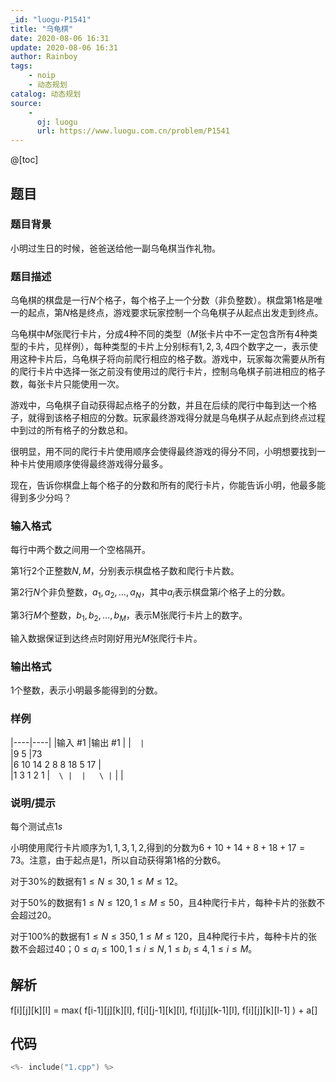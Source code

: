 ```yaml
---
_id: "luogu-P1541"
title: "乌龟棋"
date: 2020-08-06 16:31
update: 2020-08-06 16:31
author: Rainboy
tags:
    - noip
    - 动态规划
catalog: 动态规划
source: 
    - 
      oj: luogu
      url: https://www.luogu.com.cn/problem/P1541
---
```


@[toc]

## 题目

### 题目背景 
小明过生日的时候，爸爸送给他一副乌龟棋当作礼物。




### 题目描述

乌龟棋的棋盘是一行$N$个格子，每个格子上一个分数（非负整数）。棋盘第1格是唯一的起点，第$N$格是终点，游戏要求玩家控制一个乌龟棋子从起点出发走到终点。


乌龟棋中$M$张爬行卡片，分成4种不同的类型（$M$张卡片中不一定包含所有$4$种类型的卡片，见样例），每种类型的卡片上分别标有$1,2,3,4$四个数字之一，表示使用这种卡片后，乌龟棋子将向前爬行相应的格子数。游戏中，玩家每次需要从所有的爬行卡片中选择一张之前没有使用过的爬行卡片，控制乌龟棋子前进相应的格子数，每张卡片只能使用一次。


游戏中，乌龟棋子自动获得起点格子的分数，并且在后续的爬行中每到达一个格子，就得到该格子相应的分数。玩家最终游戏得分就是乌龟棋子从起点到终点过程中到过的所有格子的分数总和。


很明显，用不同的爬行卡片使用顺序会使得最终游戏的得分不同，小明想要找到一种卡片使用顺序使得最终游戏得分最多。


现在，告诉你棋盘上每个格子的分数和所有的爬行卡片，你能告诉小明，他最多能得到多少分吗？




### 输入格式
每行中两个数之间用一个空格隔开。

第$1$行$2$个正整数$N,M$，分别表示棋盘格子数和爬行卡片数。


第$2$行$N$个非负整数，$a_1,a_2,…,a_N$，其中$a_i$表示棋盘第$i$个格子上的分数。


第$3$行$M$个整数，$b_1,b_2,…,b_M$，表示M张爬行卡片上的数字。


输入数据保证到达终点时刚好用光$M$张爬行卡片。





### 输出格式

$1$个整数，表示小明最多能得到的分数。




### 样例

|----|----|
|输入 #1  |输出 #1  |
|```  |```  \
|9 5  |73  \
|6 10 14 2 8 8 18 5 17  |  \
|1 3 1 2 1  |```  \
|  |   \
|```  |   |



### 说明/提示
每个测试点$1s$

小明使用爬行卡片顺序为$1,1,3,1,2$,得到的分数为$6+10+14+8+18+17=73$。注意，由于起点是$1$，所以自动获得第$1$格的分数$6$。


对于$30\%$的数据有$1≤N≤30,1≤M≤12$。


对于$50\%$的数据有$1≤N≤120,1≤M≤50$，且$4$种爬行卡片，每种卡片的张数不会超过$20$。


对于$100\%$的数据有$1≤N≤350,1≤M≤120$，且$4$种爬行卡片，每种卡片的张数不会超过$40$；$0≤a_i≤100,1≤i≤N,1≤b_i≤4,1≤i≤M$。



## 解析

f[i][j][k][l] = max( 
    f[i-1][j][k][l],
    f[i][j-1][k][l],
    f[i][j][k-1][l],
    f[i][j][k][l-1]
) + a[]


## 代码

```c
<%- include("1.cpp") %>
```
